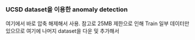 ### UCSD dataset을 이용한 anomaly detection
여기에서 바로 압축 해제해서 사용. 
참고로 25MB 제한으로 인해 Train 일부 데이터만 있으므로 여기에 나머지 dataset을 다운 및 추가해서 
